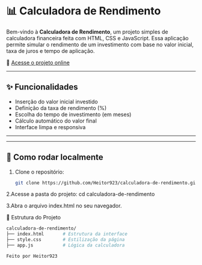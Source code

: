 # 📊 Calculadora de Rendimento

Bem-vindo à **Calculadora de Rendimento**, um projeto simples de calculadora financeira feita com HTML, CSS e JavaScript. Essa aplicação permite simular o rendimento de um investimento com base no valor inicial, taxa de juros e tempo de aplicação.

🔗 [Acesse o projeto online](https://calculador-mu.vercel.app)

---

## ✨ Funcionalidades

- Inserção do valor inicial investido
- Definição da taxa de rendimento (%)
- Escolha do tempo de investimento (em meses)
- Cálculo automático do valor final
- Interface limpa e responsiva

---
---

## 🚀 Como rodar localmente

1. Clone o repositório:
   ```bash
   git clone https://github.com/Heitor923/calculadora-de-rendimento.git
  2.Acesse a pasta do projeto:
    cd calculadora-de-rendimento
 
 3.Abra o arquivo index.html no seu navegador.

📂 Estrutura do Projeto
```bash
calculadora-de-rendimento/
├── index.html       # Estrutura da interface
├── style.css        # Estilização da página
├── app.js           # Lógica da calculadora

Feito por Heitor923



